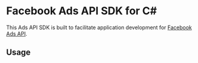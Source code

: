# Facebook Ads API SDK for C#

This Ads API SDK is built to facilitate application development for [Facebook Ads API](https://developers.facebook.com/docs/ads-api).

## Usage

